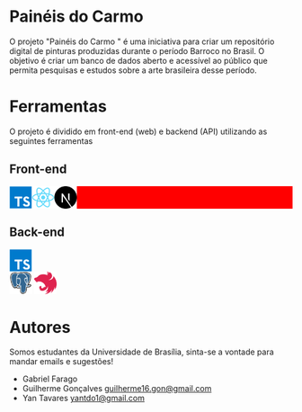 # Painéis do Carmo

O projeto "Painéis do Carmo " é uma iniciativa para criar um repositório digital de pinturas produzidas durante o período Barroco no Brasil. O objetivo é criar um banco de dados aberto e acessível ao público que permita pesquisas e estudos sobre a arte brasileira desse período.

# Ferramentas

O projeto é dividido em front-end (web) e backend (API) utilizando as seguintes ferramentas

## Front-end

<div style="display: flex; background-color: red;">
  <img src="https://github.com/devicons/devicon/blob/master/icons/typescript/typescript-original.svg" title="TypeScript" alt="TypeScript" width="40" height="40"/>
  <img src="https://github.com/devicons/devicon/blob/master/icons/react/react-original.svg" title="React.js" alt="React.js" width="40" height="40"/>
  <img src="https://github.com/devicons/devicon/blob/master/icons/nextjs/nextjs-original.svg" title="Next.js" alt="Next.js" width="40" height="40"/>
</div>
 
  
 ## Back-end
 
 <div>
   <img style="display: flex"g src="https://github.com/devicons/devicon/blob/master/icons/typescript/typescript-original.svg" title="TypeScript" alt="TypeScript" width="40" height="40"/>
   <img src="https://github.com/devicons/devicon/blob/master/icons/postgresql/postgresql-original.svg" title="PostgreSQL" alt="Postgresql" width="40" height="40"/>
   <img src="https://github.com/devicons/devicon/blob/master/icons/nestjs/nestjs-plain.svg" title="Nest.js" alt="Nest.js" width="40" height="40"/>
  </div>
 
 # Autores
 Somos estudantes da Universidade de Brasília, sinta-se a vontade para mandar emails e sugestões!
 
 - Gabriel Farago
 - Guilherme Gonçalves guilherme16.gon@gmail.com
 - Yan Tavares yantdo1@gmail.com
